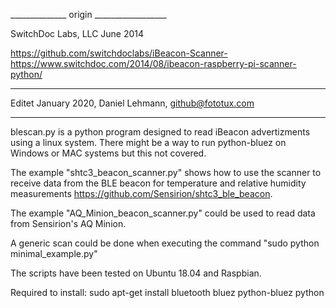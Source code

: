 ______________ origin __________________

SwitchDoc Labs, LLC
June 2014

https://github.com/switchdoclabs/iBeacon-Scanner-
https://www.switchdoc.com/2014/08/ibeacon-raspberry-pi-scanner-python/
________________________________________

Editet January 2020, Daniel Lehmann, github@fototux.com
________________________________________

blescan.py is a python program designed to read iBeacon advertizments using a linux system. There might be a way to run python-bluez on Windows or MAC systems but this not covered.

The example "shtc3_beacon_scanner.py" shows how to use the scanner to receive data from the BLE beacon for temperature and relative humidity measurements https://github.com/Sensirion/shtc3_ble_beacon.

The example "AQ_Minion_beacon_scanner.py" could be used to read data from Sensirion's AQ Minion.

A generic scan could be done when executing the command "sudo python minimal_example.py"

The scripts have been tested on Ubuntu 18.04 and Raspbian. 

Required to install:
sudo apt-get install bluetooth bluez python-bluez python






